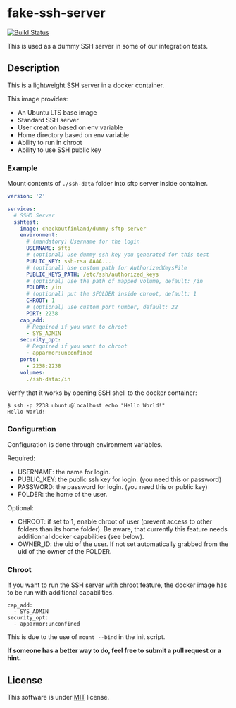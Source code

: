 # fake-ssh-server

[![Build Status](https://travis-ci.org/javanile/fake-ssh-server.svg?branch=master)](https://travis-ci.org/javanile/fake-ssh-server)

This is used as a dummy SSH server in some of our integration tests.

## Description

This is a lightweight SSH server in a docker container.

This image provides:
 - An Ubuntu LTS base image
 - Standard SSH server 
 - User creation based on env variable
 - Home directory based on env variable
 - Ability to run in chroot
 - Ability to use SSH public key

### Example

Mount contents of `./ssh-data` folder into sftp server inside container.

```yml
version: '2'

services:
  # SSHD Server
  sshtest:
    image: checkoutfinland/dummy-sftp-server
    environment:
      # (mandatory) Username for the login
      USERNAME: sftp
      # (optional) Use dummy ssh key you generated for this test
      PUBLIC_KEY: ssh-rsa AAAA....
      # (optional) Use custom path for AuthorizedKeysFile
      PUBLIC_KEYS_PATH: /etc/ssh/authorized_keys
      # (optional) Use the path of mapped volume, default: /in
      FOLDER: /in
      # (optional) put the $FOLDER inside chroot, default: 1
      CHROOT: 1
      # (optional) use custom port number, default: 22
      PORT: 2238
    cap_add:
      # Required if you want to chroot
      - SYS_ADMIN
    security_opt:
      # Required if you want to chroot
      - apparmor:unconfined
    ports:
      - 2238:2238
    volumes:
      ./ssh-data:/in
```

Verify that it works by opening SSH shell to the docker container:
```
$ ssh -p 2238 ubuntu@localhost echo "Hello World!"
Hello World!
```

### Configuration

Configuration is done through environment variables. 

Required:
- USERNAME: the name for login.
- PUBLIC_KEY: the public ssh key for login. (you need this or password)
- PASSWORD: the password for login. (you need this or public key)
- FOLDER: the home of the user.

Optional:
- CHROOT: if set to 1, enable chroot of user (prevent access to other folders than its home folder). Be aware, that 
currently this feature needs additionnal docker capabilities (see below).
- OWNER_ID: the uid of the user. If not set automatically grabbed from the uid of the owner of the FOLDER.

### Chroot 

If you want to run the SSH server with chroot feature, the docker image has to be run with additional capabilities.

    cap_add:
      - SYS_ADMIN
    security_opt:
      - apparmor:unconfined

This is due to the use of `mount --bind` in the init script.

**If someone has a better way to do, feel free to submit a pull request or a hint.**

## License

This software is under [MIT](LICENSE) license.
